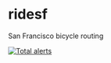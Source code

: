 # ridesf
San Francisco bicycle routing

[![Total alerts](https://img.shields.io/lgtm/alerts/g/jroark/ridesf.svg?logo=lgtm&logoWidth=18)](https://lgtm.com/projects/g/jroark/ridesf/alerts/)

